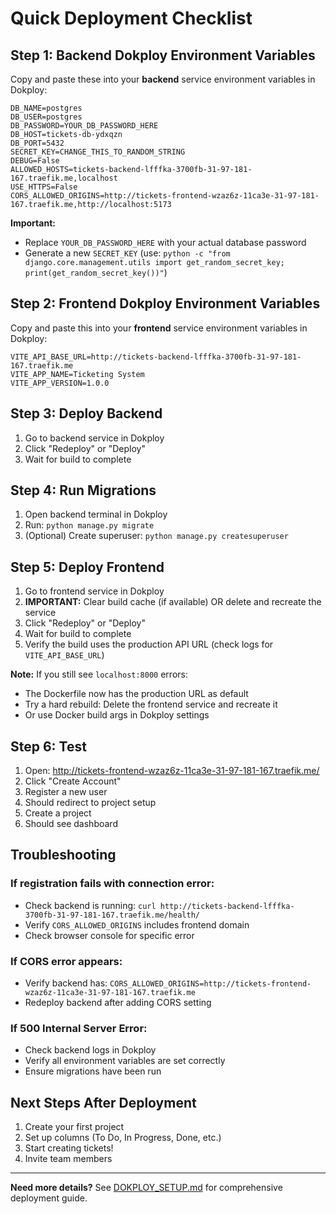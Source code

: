 # Quick Deployment Checklist

## Step 1: Backend Dokploy Environment Variables

Copy and paste these into your **backend** service environment variables in Dokploy:

```
DB_NAME=postgres
DB_USER=postgres
DB_PASSWORD=YOUR_DB_PASSWORD_HERE
DB_HOST=tickets-db-ydxqzn
DB_PORT=5432
SECRET_KEY=CHANGE_THIS_TO_RANDOM_STRING
DEBUG=False
ALLOWED_HOSTS=tickets-backend-lfffka-3700fb-31-97-181-167.traefik.me,localhost
USE_HTTPS=False
CORS_ALLOWED_ORIGINS=http://tickets-frontend-wzaz6z-11ca3e-31-97-181-167.traefik.me,http://localhost:5173
```

**Important:**

- Replace `YOUR_DB_PASSWORD_HERE` with your actual database password
- Generate a new `SECRET_KEY` (use: `python -c "from django.core.management.utils import get_random_secret_key; print(get_random_secret_key())"`)

## Step 2: Frontend Dokploy Environment Variables

Copy and paste this into your **frontend** service environment variables in Dokploy:

```
VITE_API_BASE_URL=http://tickets-backend-lfffka-3700fb-31-97-181-167.traefik.me
VITE_APP_NAME=Ticketing System
VITE_APP_VERSION=1.0.0
```

## Step 3: Deploy Backend

1. Go to backend service in Dokploy
2. Click "Redeploy" or "Deploy"
3. Wait for build to complete

## Step 4: Run Migrations

1. Open backend terminal in Dokploy
2. Run: `python manage.py migrate`
3. (Optional) Create superuser: `python manage.py createsuperuser`

## Step 5: Deploy Frontend

1. Go to frontend service in Dokploy
2. **IMPORTANT:** Clear build cache (if available) OR delete and recreate the service
3. Click "Redeploy" or "Deploy"
4. Wait for build to complete
5. Verify the build uses the production API URL (check logs for `VITE_API_BASE_URL`)

**Note:** If you still see `localhost:8000` errors:

- The Dockerfile now has the production URL as default
- Try a hard rebuild: Delete the frontend service and recreate it
- Or use Docker build args in Dokploy settings

## Step 6: Test

1. Open: http://tickets-frontend-wzaz6z-11ca3e-31-97-181-167.traefik.me/
2. Click "Create Account"
3. Register a new user
4. Should redirect to project setup
5. Create a project
6. Should see dashboard

## Troubleshooting

### If registration fails with connection error:

- Check backend is running: `curl http://tickets-backend-lfffka-3700fb-31-97-181-167.traefik.me/health/`
- Verify `CORS_ALLOWED_ORIGINS` includes frontend domain
- Check browser console for specific error

### If CORS error appears:

- Verify backend has: `CORS_ALLOWED_ORIGINS=http://tickets-frontend-wzaz6z-11ca3e-31-97-181-167.traefik.me`
- Redeploy backend after adding CORS setting

### If 500 Internal Server Error:

- Check backend logs in Dokploy
- Verify all environment variables are set correctly
- Ensure migrations have been run

## Next Steps After Deployment

1. Create your first project
2. Set up columns (To Do, In Progress, Done, etc.)
3. Start creating tickets!
4. Invite team members

---

**Need more details?** See [DOKPLOY_SETUP.md](./DOKPLOY_SETUP.md) for comprehensive deployment guide.
